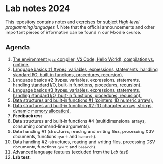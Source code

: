 # Lab notes 2024

This repository contains notes and exercises for subject *High-level programming languages 1*. Note that the official announcements and other important pieces of information can be found in our Moodle course.

## Agenda

1. [The environment (`gcc` compiler, VS Code, Hello World), compilation vs. runtime.](./week-01/README.md)
1. [Language basics #1 (types, variables, expressions, statements, handling standard I/O, built-in functions, procedures, recursion).](./week-02/README.md)
1. [Language basics #2 (types, variables, expressions, statements, handling standard I/O, built-in functions, procedures, recursion).](./week-03/README.md)
1. [Language basics #3 (types, variables, expressions, statements, handling standard I/O, built-in functions, procedures, recursion).](./week-04/README.md)
1. [Data structures and built-in functions #1 (pointers, 1D numeric arrays).](./week-05/README.md)
1. [Data structures and built-in functions #2 (1D character arrays, strings, dynamic memory allocation).](./week-06/README.md)
1. **Feedback test**
1. Data structures and built-in functions #4 (multidimensional arrays, consuming command-line arguments).
1. Data handling #1 (structures, reading and writing files, processing CSV documents, functions `qsort` and `bsearch`).
1. Data handling #2 (structures, reading and writing files, processing CSV documents, functions `qsort` and `bsearch`).
1. Advanced language features (excluded from the *Lab test*)
1. **Lab test**.